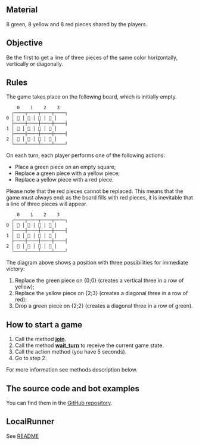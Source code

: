 ## Material

8 green, 8 yellow and 8 red pieces shared by the players.

## Objective

Be the first to get a line of three pieces of the same color horizontally, vertically or diagonally.

## Rules

The game takes place on the following board, which is initially empty.

```
    0    1    2    3 
  ┌────┬────┬────┬────┐
0 │ 🤍 │ 🤍 │ 🤍 │ 🤍 │
  ├────┼────┼────┼────┤
1 │ 🤍 │ 🤍 │ 🤍 │ 🤍 │
  ├────┼────┼────┼────┤
2 │ 🤍 │ 🤍 │ 🤍 │ 🤍 │
  └────┴────┴────┴────┘
```

On each turn, each player performs one of the following actions:

* Place a green piece on an empty square;
* Replace a green piece with a yellow piece;
* Replace a yellow piece with a red piece.

Please note that the red pieces cannot be replaced. This means that the game must always end: as the board fills with red
pieces, it is inevitable that a line of three pieces will appear.

```
    0    1    2    3 
  ┌────┬────┬────┬────┐
0 │ 💚 │ 💜 │ 💛 │ 💜 │
  ├────┼────┼────┼────┤
1 │ 💛 │ 💚 │ 💜 │ 💚 │
  ├────┼────┼────┼────┤
2 │ 💛 │ 🤍 │ 🤍 │ 💛 │
  └────┴────┴────┴────┘
```

The diagram above shows a position with three possibilities for immediate victory:

1. Replace the green piece on {0;0} (creates a vertical three in a row of yellow);
2. Replace the yellow piece on {2;3} (creates a diagonal three in a row of red);
3. Drop a green piece on {2;2} (creates a diagonal three in a row of green).

## How to start a game

1. Call the method **[join](#/RPC%20methods/join_v1)**.
2. Call the method **[wait_turn](#/RPC%20methods/wait_turn_v1)** to receive the current game state.
3. Call the action method (you have 5 seconds).
4. Go to step 2.

For more information see methods description below.

## The source code and bot examples

You can find them in the [GitHub repository](https://github.com/bot-games/semaphore).

## LocalRunner

See [README](https://github.com/bot-games/semaphore/tree/master/cmd/localrunner)